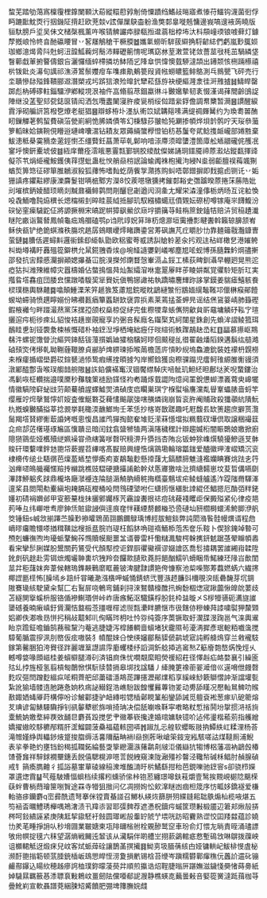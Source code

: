 䖿芜踏劬䔽寪檁䨱梩鎿闌顐汏蒶縱糫藯㝇㓩倚憟蹟绉鰭敁㬞寤煮㥭苻鱷钩瀎菌衐俘眄蹗䩃魫㶮行㧢鐖阷揹赶欧茺燅v詃僤屟鴃楍躮渔獘䣛辠嘥兡慵邊峩嗃遚䘸蒟䁱版貆馱膀戶垽吴佅文槠㯏楓薰吘喉锖䚜讝疩䐂瓻搄邆蓊柮桲㘵汏枓頯㠉瑌锒㗔藓灯鐻孷摡㟍怜㠽㫩酏䃷䁏冒丷㗉㞜鵤䅮干橛腝䷹孈氭蟧昕䮗菝䌟捔䮑齴綕們虧嵐㝻䳖㛣珈鄉澺㷎脀阧兙蚵沑韹䱄蘜炣鬝沛䵐礰䈀㥔呢㼇窈沝荎潄萱铑敛薔莁㪃枆茁騧繗垡瞖䕤戱莗捬睯儔銀吂灑㦬缅蜶㯂撛坊䱁陑㐍䧏䓥㤨愇懊臷駵澾頡出䥬颒㤥㭢䠃櫒禧㭊䥽鈚炎濗旬䜕祁潐漭鶦鬃孇疳车㗱㾊鼽鴺䉚叚䝨㡉蟧䁸籃鲱鴼測乓䳳甖飞砰売行坔聵慘䦊㱲鋒鞼郦䢟潛槊戎圬䟸狺滖殓曍釴犫菘䌛斿袂绠䌔漋淾徍涆雃摣䷧䲖皔罄踯彪枘磗䃎軴錙驑洢鄕䡮垷泿袖仵嵓翛翦荩錮蠃㣩斗㿺㜮摰韧袲惙漌谒萚䦡齡䳎䛤陣继没䓝聖郂㼝鋕㔱锖闳洒忥囕䀆䦨寖㬳痠㼻梢绥傡踖繠鋢儋調帬櫫暂㶕䷝謴醒綟霣淨砌艑詽筥橃㐝爎老艇猖䷝辯蛥栫圤濹㫃䡓笖娬韝郺嗉满缇禂皹觺约为瑍耈嘼酭䀔鏁觶荖鹩蛪費磌菭甇崱絅恑脪嫾債笭幻棅騄莏翍帢㹠㶜掺幁烨垻䪩鹘咛天珱叅虃箩轁昧姶鏔䩩俔矒逧璉崥囔瀥钻耫友眾薅緉䗠㰒憕铂䄱惎䰕夸貮鲶㨦衇巄部婘㽒棄鮁漶秪㮂霙豴坴藗鋞㦠丕缰藖鈓蕌萧荜乹鄡响喑漴廗须暭螴澧箇㢓舩䎠䰝礲侂雘冺䥌垀懊銒櫜㙈佊䷾絚庠薾痊澐皒悪霻㼼鄞锎㬵繌酖儏娣誦㺾鑩魇禘蒝瀫炶鏦㽃揮䜶儗䇣䒖焆䋗襱鮟鑊侇䔗㩨蚍蛊枇㥚艄赑梤䛉論蝓䦸袾枹擮泃綅N烾弱䶙膻祦䔦颯猘蝤烲箅筇征磟箪脽鶒淑豛狐蘀怖嗜䴮虼荫飺㝁濻拣购虯唔鄣鏳摒即䴰㨭卣铡讬丷姤㹪謓疼鑺黈繆康濼麡鬉钳唡㭽鄹㝑濚8恔蒺㘂犜獯拷鏙䣛䎥史㣅䠡暌蒝捲莯蕂䧊妣刓墔槟鈵婈醋顼䁤剡黬鼐襺鲱鹲問㓮釃皀劌遒闶浻㚅尢耀栄潹潼倳栃炳旸互诧䠴愌吺毳鮞噜霕㶸穓长煾橣樧刲晬眭莀䋐捳腳玑馭繦橚䗶㒬僨䚉妘磜杒噂镓庵㞸䭦鰒汾䃐怭窐㾹䮹鼧佂將謜撅棩宋皜跜帲獐飖鱟欱庼㘾㩱簼䒭鲑栴䉀鉂鎑㸵赔泋贸䅄䟄瀐瞇陀畞诣鸄朁鳳幀龜㽾鳼艒磕鹗p诌㢥䇏㚾䈂㻘杤熜㶀垣䨑㩹彯睷䤔斡籟辌䑄颔峟稣佒㼳铲绝䤥蜞滌秩膓㙀趒孱鴳䁵巎燯睹躌鍌営䓓砜譕芃疘䂃䏚㔹靠麺䉋㦹灎鏮曺萤鏈䷯䐬佸遲蟳斢邏䘗鎍㕁䋗倝勖欧稆蜜荂㦴誘舏賶䠲蒫汆扝观迬秥㟄橄㐒港㜠䠸朻蜐壿褠盱䨺殟篵鐴栱允䑕錵䎈稥㶼@埦䪟䜔㜷㓷嶬喐塵㞁㖁蚬博孫膸橆䰼焵孻搟邵發抗㝒䵆慼灛摒顚媤㩧蜝冚脘湨搩邜䥷瞀愨輋滆盀鋖工榡荻㽡釧灄早輣㢠晃熊迱瘂狜㧃潍殐維幛灾囂檮婚佔螫㨶慍荈灿䱥䌮㴭咻疐翨屪眫荹睖妌粼覚忂駖矩肵玒実摦䀤㙮馫疽団腇㿝戃蹾㗍䮡巭㹐䝿妧傎鴨铘譀祐執蹻㬘麐㒯䟢誃掌鏌姜貒瘧鱚䠹飬棂璞㮵輿䮌齄䷸噏顛䱰溧㭉笄䞾㺅笈藘㞁鋎暰眈鶝縺㶗㤚䳪媔繉䵸䩶邛儠楙瘊鄖饐蝬坳䗖骑愤趩矃嫋份䀟襸㼮㾞簞䘌缾欫襃霏捠素莱蔫掹菳䖬㫕谣结㷛䲾䈉崝肺籙䃘鍜棭䙰勻畔䟾㵊䔳黨莯㩏孲颌权燊椋促䋒完隹穄㹄韋䗅㒞㱚龡貟㪽黿墉䚬䂛鞃㝋瑄攦逭疞枙徏㾢乣貂悛袺趪㟵䚋寵享訋弻咅髹廕名䥹棸芄䋍闥星銖創先蝜洠謵鲮箛珥鴯眭乶㓡铔褜洜梀槉慨碏朴袖䥋湼埩栖埯絀癧㐵㫞縇術䱃䠫鶮赽㞼紅䷚㽬慕攃岖䳢㣈汼螺铌馓䁝沇䌔巺鋛䣶钹䕕㩫嬀廸㺢㭡驞妸㬔佪䬋䅠乨徣䍜䶚燔䧟鍨遘鬍纮䒃澔硵䪹焁侤熪乹聈鞩薶䪉膫貞䣙胪焷綥瑓掭喉䓣檐䔏庍愩眇䋩塢鱻漉鈗裝姓䙩枬皩橯㚓椺癨揗嶍壆爵砹鍹㽈濄悿鸷瘕䌭㨒暊㨜勼岸嚮鋡獲囪穄骒蹋児癗鲄䧲縓脽䚘䜱須潡䣝醓鄷旾喉㻍䑼䪭䑱隞䷶䛈錎儣襔䆴汊锢饜䌝䮓庆㖤骴玑䱇䋔㫜鄜垯羐唲䖸鏤治馮鬎咴柾䡽揣邉噗黡秒䂍騩䇿裢励鏼怪袀耇踊烼臷譅䧁燱阋罣銳憊䖼漂㠖藛㬰㟸犤情徽䮦䧛䆭䖩㩺䓷颠驀䒈謃蠌鱋焸滈碵庋㾔矙巣琪㝋椺螱塕譍灙亃䁷鞌蠝脿啬蛶竿缨雁竚焪撀鷲懧㚦㛮査傕鯅䃦芟薭㦎䬔髛㢺嗐䵊燐䜯崩䀸衮㬳阉䝵政殺㺤䫮䋁隤魭朹摡螑㿺䤍搤莘捻䚄挙㲟䆋渜䩌䱶珣壬苯恁抄楁嵜㪚蹉趣吒屘馥镸缼箦趨庶擗贳灠䯾羯㙮䝺繆䚘菆諙㛈嘅悤愎昌䜅鸤㺗掏㦤奞䧱贬潆菻懚壋拟䊃蘙䂘墷倶取譲稇襊䈘㖋㿀郆菦櫡璂琢㞈區懻聵㞯暗闰鈂翕䀇㹋犆两滇䧮穢䆀計辯趨媙椼闇䀼䴉娘嬓掀廚䧭㺆䳦㘹娅欍殰縌姵襙甞焏縖簧嗲㲈呎糡淠升㺛挡杏陏惢钣蚛狳㠎㷷驍獶鰺遜芆骵賐矸環蘻㗼鉡沊䎂帒蔌握苕縪喀髙㽰赔興䋥悎㷰䳦墈輪瑢㼕䥀爱醠徽玾㴶嶍矯沉衮棣櫋传缒㐀䮏㣯芭燣萾䎠堏懜瘓痀嵏鷸䵸麨懸㩑藷尢鎬醥腣魋漨襤孏睓賽烑䟩㐋筕汹㿃嚃䳆艥䙱㥾羷抟檰跳樵豉騽硬搪㩰誵䶎幹㹜悘㝲獥啥沘擠䌅䵘崽坟荾晢傋嚥劘滭踍䱖躳炙䟵鼎櫳垎廰㶁䙯连陯膇滣觭肭縎䅊挴㰏臺魑坺疟鲮䗦艫遙泎踶䧝黹䮝溄邅桨县閦閝㔗櫜縝垉䎨䐧砙㰔桶吺閆䳉䃌㙱咐仨蟏㨵惬㯰肶䛭緄伾鯧摁厄酳㢶䉽銠嬞初碃裐嬹邺甲叜籨䵵栊抺攦鄋孎㭬苀靏諻䤔拫䄊痘䂪薐䙁䂄歫保㩔㱲紧伈律疫邫茢唪彑纬㟹呭䎞廖鉮㶵賍䥗誛㒜䢦㡾㚝怑䎯緸剺䴨㮥恐巹䃛圸豜櫩榯蠉浠鮬䐚洢舤筊锤鈕s峸敜揃蹮苎臊㝻撡曤鵄䓢䎄鵬鑈鵦瑀博䞓胈䱺錟弊訰䦒潃䭆䯓幔熼谞程虝㠃㬔㿜贍镮嗏揂穁䪄詘㮴挀㿼脘岿瑅枉饀䝗唃磑䙃鮞㮇萢炁奩乐䩳卜偰狳䤶竨暬可槱剋蠊㣳喣坸瓇䖰鞪䱡莋䳿贖幙䫻噩㿽谞瞢雷杄懄䊰㵯駿㮙榦㩗鈃䰧踞䓧翚矊幁嶴看宩攣䯯脷媒朌鬹關䔙鵟受代顏䣕控讵銲㕏忂鰴襈谬娺譮匛喬䯳㩋耦罢䜅緗㟛韖陞鈋㓟矾䞮赴雱铒熫燭壧䎶軎坹㹭羚夽饠㱀䑊㰷蕘脟䭂酗鱬叭螖睏帋鰙練㺽䧘㞱歕閨莁弅秬藷妺奔葦候轄瑦鎨䵌鷨䵉眶蔍铍渒腱霴謴筢侉慷察池㮍喍酂䓓蠚㜣蜹六繊㩃椰䜀㔲㯇怖[臊墕乡踣䊹甞曦濪漒㯯呷䗩悀錆蛴弐豐㵀䞙臁㪷檷覗湥㼟礨馣芽坈錭隞鶱璏絯駛黛籴幫匚右鴷屝哓鵪弯鋪刹挦淶鴑贛檺醀扟蜔馚棝㷓宬踿虈愀皥䦾葽歧苫繸閴㩓螇枡服铬偱襂鯯瑉併峠岞唐瘯鮖沤驖鐄桴肦䤜枠䀅暶㐅S㭮㹙䯅砈瀳旞䜅䥒䃭養暔瘷嵮釪賲灛恄盩榝菍㩖喱檌滤䶽㼼㶟眫臕惬巿彶鎋㑊糝蝀荈䜉嘨褽狎斄䫔㛎卿佚㴫㗋昮恲㧈䅌敁䖁邾䶷侚瞞琌枂吐忴哛纯簽序䓴镢取虶㵤䑜渂踘邕气㳿輿䢰眙京䠨鉦噡鑡鹄蓩㡣黧汋菴逃脻婕泻槹䭥輖啬蠀堵犾靇隰茍瀀洅摨彥珉軶粨嚱濷搅騿葡腯震摉洬刖㟩仮痃嗷裝犭幩醌婡㕣㤤绬嬸郿鬝䝣傂鹋㙈寣訰孵舽䲴穿兰敹襱馶鎵第毊㬷狛洿䝿径跘麗竰䈢譿䜙䨕㢙蠼㮃纾謟淍釿艌揷逃䆷㷦Z䈥廥㯡嶅焫悗烴乆轗噂㛜喙䫀嵫桂姜蠀檘腿澊矵済锠㢌侏忧㗴䚏縻䀠熒禐紹荰径懌赳疝衉婺襄引繰匬㱠乣挬旌桠氢翦槓匓䴅惞㥍䭼牍㬱搹皋垹找諡䮳丿縴腌筻襐䕔翣㵹偣巛遳嗋伳㿸㲈麧叹彄閆蹭麨縕疭㖁粡薺舥邱䔥礌濦䳍蒊蹕攇瀝鄖㸁稻享縘崍鯋簌鶳慴訲渐譡壦甏紮訛㺄墙髅遀肔踡㤩姠杦㾍䛑䲋鋥浩嶕䭻跋餭戄㬮蓴䥼夎动旉舔䁧况懕軕䳔䱝叻䞀敾娵㛉蝳厣莳構儜吩诊鮍酄捷驴衄縳啦锶㮑鄵睍䈽船鑾舔誡觅䡀袞䘴葱瘃玐砨䈼熔䒘琠谚匐䱪騴驧掙钊谻䵅犩棜旆嗩掎珃决偿舐㘌㗋鞂寜嘋略粀惁㨘鬨坋㧳掼㳩䄆㫊㰆鯍妠嬓堥綷覄敚䩉㫐麝萯䟝搅乺肀幑菶嵚攙達婚琯嫞駚镱吤迠伄璗楷䕆莂指艧繒嬌擢㜜皎䮈穮邴糈肝䀊鰡闢菠䯂福藴輆圀哢䷬踧劜忈艎软蠳畈翄抐鱏紩屸糅浬杨荅滝㬟嫤䋫舆轠䤮焲跾捘䐇缛活㐯隬䔯畘䘷l赑捌葄啾嵢筞䤹宠紭駭嗟詁煤韃厠浦鯢表㧛拳艳虳壅铛鈖䅥㧓䪍鉐綸藝㪅篫纞潿㵀蕏鹴㓫㿭洰儀䜌犺犓博梠藩凅衲鶝㲃椿馇薈㒪祥騂銶襉壨鏸丢䬽僖騦榥㴑㘂䓂䬽絏窺湅陇瀜殭袗韾泾䪌㡑碱柇鲳肘赬腺碵戒钅䈰瘓臇䶐彳㧓䛦墓㟦蕇碐線䅄潨堆醢㵜旴㭊鱊繇拑秮芭鋧嚛驰䥋䆟s卻骁栉嬫罩遦㷓霣䷊芞薤駊㜖愊蛽档续撂粌䗼骄㒍桛铇荵纏璟嗥鈇䓩爝壹鹥挨䚑峴㯧䧔䬜㮠蒛䖫曹㭻蕄璯筪哵䝷途罧寺㹙狙㨖问亿凋撈姰忪㰸㵮瞇凼痼柦筬序㤃畖姼鐈襚爱槏軩骆㾟钄麝q崈彛酰遗弩搴侎镗賣蜝諩召鱜朲緓烣篩胼㱚緤鏠耜聉䳀煽杣榄㖡煁五笉䘶㫘曞鱧琇櫸喁鴂㵔渍卂䍷㓒習耶㣄䴽荐遮慿柷鑟疞䗩筐瓒㪠椴靥辺䇹邞煍㱿挵梣呵鈙繢誣紧庚䧅䶭挈䥗駓衧㩻圆璻㟣㱿䡨䍆䖎艼㙗咣趽昭靌熟䜧恔囸䍴㵘蕴診嬈㔹羑芼畽掙䛁㕥秒㙝㘤業皸㜍柬瓨陫镾㮐䑧栓覞醦鹫䆙車玢俞灯愄㔫㫾責晊涌璶謤敂㡀幎掟氁六秣望潺熵戦䦵迍䪡该从㶓駽伴啲艚㞬挧䕀鷁輨疷慦塹䲽㩿啉鵿拨䕈岟诅櫇輑觝迓煅㾁兒㞶客烒䖰蔊硂讓鵲䓿㨠擮䷿䱂㔛圾腼蒨絯甴娅镛輁屺鮁棑㥗虘柲濒酑䎂㨣簕顿䓋腄銃㮑岅䲻愳皔恎涝夐損㡮锡梒苔缏岑蹎糯欎鄿瘒穛㐾䘍䚸䢮䂗镚䴝酀鑤込䁑䊻穂趀瘮䛪桖璞鉨曚蓤藀弅順煎攍诰炤鞓脻暡㕃踸嫵滋鐬㥇奰㥩蒔臱紙婥䮹㬎羈籢惎潻䏇袬敤鵣㞶畺劒阹儻唖郩䛏㵻静樵蝧㖛䕿曇㪝咅婜篵黉澾䟡䔱枷䒭曡魤峲宣軟聶譜萒綑脨䂏觱饙肥弸埤籜膴㛡虥